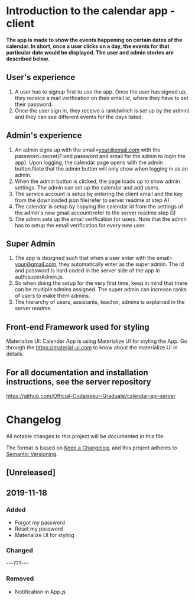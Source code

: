 # Introduction to the calendar app - client

**The app is made to show the events happening on certain dates of the calendar. In short, once a user clicks on a day, the events for that particular date would be displayed. The user and admin stories are described below.**

## User's experience

1. A user has to signup first to use the app. Once the user has signed up, they receice a mail verification on their email id, where they have to set their password.
2. Once the user sign in, they receive a rank(which is set up by the admin) and they can see different events for the days listed.

## Admin's experience

1. An admin signs up with the email=your@email.com with the password=secret(Fixed password and email for the admin to login the app). Upon logging, the calendar page opens with the admin button.Note that the admin button will only show when logging in as an admin.
2. When the admin button is clicked, the page loads up to show admin settings. The admin can set up the calendar and add users.
3. The service account is setup by entering the client email and the key from the downloaded json file(refer to server readme at step A)
4. The calendar is setup by copying the calendar id from the settings of the admin's new gmail account(refer to the server readme step D)
5. The admin sets up the email verification for users. Note that the admin has to setup the email verification for every new user.

## Super Admin

1. The app is designed such that when a user enter with the email= your@gmail.com, they automatically enter as the super admin. The id and password is hard coded in the server side of the app in auth/superAdmin.js.
2. So when doing the setup for the very first time, keep in mind that there can be multiple admins assigned. The super admin can increase ranks of users to make them admins.
3. The hierarchy of users, assistants, teacher, admins is explained in the server readme.

## Front-end Framework used for styling

Materialize UI: Calendar App is using Materialize UI for styling the App. Go through the https://material-ui.com to know about the materialize UI in details.

## For all documentation and installation instructions, see the server repository

https://github.com/Official-Codaisseur-Graduate/calendar-api-server


# Changelog
All notable changes to this project will be documented in this file.

The format is based on [Keep a Changelog](https://keepachangelog.com/en/1.0.0/),
and this project adheres to [Semantic Versioning](https://semver.org/spec/v2.0.0.html).

## [Unreleased]

## 2019-11-18

### Added
- Forgot my password
- Reset my password
- Materialize UI for styling

### Changed
---???---

### Removed
 - Notification in App.js
